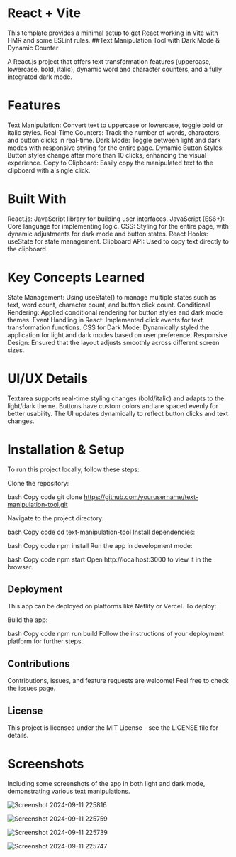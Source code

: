# React + Vite

This template provides a minimal setup to get React working in Vite with HMR and some ESLint rules.
##Text Manipulation Tool with Dark Mode & Dynamic Counter

A React.js project that offers text transformation features (uppercase, lowercase, bold, italic), dynamic word and character counters, and a fully integrated dark mode.

# Features
Text Manipulation: Convert text to uppercase or lowercase, toggle bold or italic styles.
Real-Time Counters: Track the number of words, characters, and button clicks in real-time.
Dark Mode: Toggle between light and dark modes with responsive styling for the entire page.
Dynamic Button Styles: Button styles change after more than 10 clicks, enhancing the visual experience.
Copy to Clipboard: Easily copy the manipulated text to the clipboard with a single click.


# Built With
React.js: JavaScript library for building user interfaces.
JavaScript (ES6+): Core language for implementing logic.
CSS: Styling for the entire page, with dynamic adjustments for dark mode and button states.
React Hooks: useState for state management.
Clipboard API: Used to copy text directly to the clipboard.


# Key Concepts Learned
State Management: Using useState() to manage multiple states such as text, word count, character count, and button click count.
Conditional Rendering: Applied conditional rendering for button styles and dark mode themes.
Event Handling in React: Implemented click events for text transformation functions.
CSS for Dark Mode: Dynamically styled the application for light and dark modes based on user preference.
Responsive Design: Ensured that the layout adjusts smoothly across different screen sizes.


# UI/UX Details
Textarea supports real-time styling changes (bold/italic) and adapts to the light/dark theme.
Buttons have custom colors and are spaced evenly for better usability.
The UI updates dynamically to reflect button clicks and text changes.


# Installation & Setup
To run this project locally, follow these steps:

Clone the repository:

bash
Copy code
git clone https://github.com/yourusername/text-manipulation-tool.git

Navigate to the project directory:

bash
Copy code
cd text-manipulation-tool
Install dependencies:

bash
Copy code
npm install
Run the app in development mode:

bash
Copy code
npm start
Open http://localhost:3000 to view it in the browser.

## Deployment
This app can be deployed on platforms like Netlify or Vercel. To deploy:

Build the app:

bash
Copy code
npm run build
Follow the instructions of your deployment platform for further steps.

## Contributions
Contributions, issues, and feature requests are welcome! Feel free to check the issues page.

## License
This project is licensed under the MIT License - see the LICENSE file for details.

# Screenshots
Including some screenshots of the app in both light and dark mode, demonstrating various text manipulations.




![Screenshot 2024-09-11 225816](https://github.com/user-attachments/assets/bf7249ac-f490-4a1a-97b7-9c3ed72d8993)

![Screenshot 2024-09-11 225759](https://github.com/user-attachments/assets/58638599-fa8b-420c-bccf-42113fd1605c)

![Screenshot 2024-09-11 225739](https://github.com/user-attachments/assets/36a9a836-023b-4cfd-8477-1ecd1f6c5f9a)

![Screenshot 2024-09-11 225747](https://github.com/user-attachments/assets/6e27ba3f-4afa-4a04-8ec7-bc5743bad7f4)





